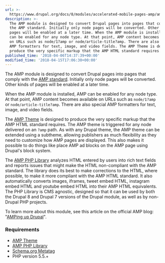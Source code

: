 ```yaml
---
url: >-
  https://www.drupal.org/docs/8/modules/accelerated-mobile-pages-amp/amp-version-82
description: >-
  The AMP module is designed to convert Drupal pages into pages that comply with
  the AMP standard. Initially only node pages will be converted. Other kinds of
  pages will be enabled at a later time. When the AMP module is installed, AMP
  can be enabled for any node type. At that point, AMP content becomes available
  on URLs such as node/1?amp or node/article-title?amp. There are also special
  AMP formatters for text, image, and video fields. The AMP Theme is designed to
  produce the very specific markup that the AMP HTML standard requires.
published_time: '2018-04-06T14:37:39+00:00'
modified_time: '2018-04-15T17:06:30+00:00'
---
```

The AMP module is designed to convert Drupal pages into pages that comply with the [AMP standard](https://www.ampproject.org). Initially only node pages will be converted. Other kinds of pages will be enabled at a later time.

When the AMP module is installed, AMP can be enabled for any node type. At that point, AMP content becomes available on URLs such as `node/1?amp` or `node/article-title?amp`. There are also special AMP formatters for text, image, and video fields.

The [AMP Theme](https://www.drupal.org/project/amptheme) is designed to produce the very specific markup that the AMP HTML standard requires. The AMP theme is triggered for any node delivered on an `?amp` path. As with any Drupal theme, the AMP theme can be extended using a subtheme, allowing publishers as much flexibility as they need to customize how AMP pages are displayed. This also makes it possible to do things like place AMP ad blocks on the AMP page using Drupal's block system.

The [AMP PHP Library](https://github.com/Lullabot/amp-library) analyzes HTML entered by users into rich text fields and reports issues that might make the HTML non-compliant with the AMP standard. The library does its best to make corrections to the HTML, where possible, to make it more compliant with the AMP HTML standard. It also automatically converts images, iframes, tweet embed HTML, instagram embed HTML and youtube embed HTML into their AMP HTML equivalents. The PHP Library is CMS agnostic, designed so that it can be used by both the Drupal 8 and Drupal 7 versions of the Drupal module, as well as by non-Drupal PHP projects.

To learn more about this module, see this article on the official AMP blog: "[AMPing up Drupal](https://amphtml.wordpress.com/2016/03/02/amping-up-drupal/)".

### Requirements

* [AMP Theme](https://www.drupal.org/project/amptheme)
* [AMP PHP Library](https://github.com/Lullabot/amp-library)
* [Schema.org Metatag](https://www.drupal.org/project/schema%5Fmetatag)
* PHP version 5.5.+